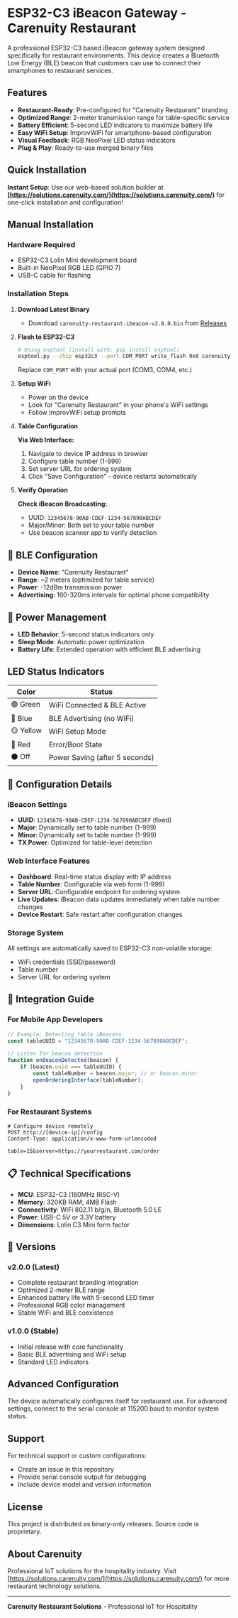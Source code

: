 # ESP32-C3 iBeacon Gateway - Carenuity Restaurant

A professional ESP32-C3 based iBeacon gateway system designed specifically for restaurant environments. This device creates a Bluetooth Low Energy (BLE) beacon that customers can use to connect their smartphones to restaurant services.

##  Features

- **Restaurant-Ready**: Pre-configured for "Carenuity Restaurant" branding
- **Optimized Range**: 2-meter transmission range for table-specific service
- **Battery Efficient**: 5-second LED indicators to maximize battery life
- **Easy WiFi Setup**: ImprovWiFi for smartphone-based configuration
- **Visual Feedback**: RGB NeoPixel LED status indicators
- **Plug & Play**: Ready-to-use merged binary files

## Quick Installation

**Instant Setup**: Use our web-based solution builder at **[https://solutions.carenuity.com/](https://solutions.carenuity.com/)** for one-click installation and configuration!

## Manual Installation

### Hardware Required

- ESP32-C3 Lolin Mini development board
- Built-in NeoPixel RGB LED (GPIO 7)
- USB-C cable for flashing

### Installation Steps

1. **Download Latest Binary**
   - Download `carenuity-restaurant-ibeacon-v2.0.0.bin` from [Releases](https://github.com/MwalaTimothy/esp32c3-ibeacon-gateway/releases)

2. **Flash to ESP32-C3**
   ```bash
   # Using esptool (install with: pip install esptool)
   esptool.py --chip esp32c3 --port COM_PORT write_flash 0x0 carenuity-restaurant-ibeacon-v2.0.0.bin
   ```
   Replace `COM_PORT` with your actual port (COM3, COM4, etc.)

3. **Setup WiFi**
   - Power on the device
   - Look for "Carenuity Restaurant" in your phone's WiFi settings
   - Follow ImprovWiFi setup prompts

4. **Table Configuration**

   **Via Web Interface:**
   1. Navigate to device IP address in browser
   2. Configure table number (1-999)
   3. Set server URL for ordering system
   4. Click "Save Configuration" - device restarts automatically

5. **Verify Operation**

   **Check iBeacon Broadcasting:**
   - UUID: `12345678-90AB-CDEF-1234-567890ABCDEF`
   - Major/Minor: Both set to your table number
   - Use beacon scanner app to verify detection

## 📱 BLE Configuration

- **Device Name**: "Carenuity Restaurant"
- **Range**: ~2 meters (optimized for table service)
- **Power**: -12dBm transmission power
- **Advertising**: 160-320ms intervals for optimal phone compatibility

## 🔋 Power Management

- **LED Behavior**: 5-second status indicators only
- **Sleep Mode**: Automatic power optimization
- **Battery Life**: Extended operation with efficient BLE advertising

## LED Status Indicators

| Color | Status |
|-------|--------|
| 🟢 Green | WiFi Connected & BLE Active |
| 🔵 Blue | BLE Advertising (no WiFi) |
| 🟡 Yellow | WiFi Setup Mode |
| 🔴 Red | Error/Boot State |
| ⚫ Off | Power Saving (after 5 seconds) |

## 🔧 Configuration Details

### iBeacon Settings

- **UUID**: `12345678-90AB-CDEF-1234-567890ABCDEF` (fixed)
- **Major**: Dynamically set to table number (1-999)
- **Minor**: Dynamically set to table number (1-999)
- **TX Power**: Optimized for table-level detection

### Web Interface Features

- **Dashboard**: Real-time status display with IP address
- **Table Number**: Configurable via web form (1-999)
- **Server URL**: Configurable endpoint for ordering system
- **Live Updates**: iBeacon data updates immediately when table number changes
- **Device Restart**: Safe restart after configuration changes

### Storage System

All settings are automatically saved to ESP32-C3 non-volatile storage:
- WiFi credentials (SSID/password)
- Table number
- Server URL for ordering system

## 📱 Integration Guide

### For Mobile App Developers

```javascript
// Example: Detecting table iBeacons
const tableUUID = "12345678-90AB-CDEF-1234-567890ABCDEF";

// Listen for beacon detection
function onBeaconDetected(beacon) {
    if (beacon.uuid === tableUUID) {
        const tableNumber = beacon.major; // or beacon.minor
        openOrderingInterface(tableNumber);
    }
}
```

### For Restaurant Systems

```http
# Configure device remotely
POST http://[device-ip]/config
Content-Type: application/x-www-form-urlencoded

table=15&server=https://yourrestaurant.com/order
```

## 📋 Technical Specifications

- **MCU**: ESP32-C3 (160MHz RISC-V)
- **Memory**: 320KB RAM, 4MB Flash
- **Connectivity**: WiFi 802.11 b/g/n, Bluetooth 5.0 LE
- **Power**: USB-C 5V or 3.3V battery
- **Dimensions**: Lolin C3 Mini form factor

## 🔧 Versions

### v2.0.0 (Latest)
- Complete restaurant branding integration
- Optimized 2-meter BLE range
- Enhanced battery life with 5-second LED timer
- Professional RGB color management
- Stable WiFi and BLE coexistence

### v1.0.0 (Stable)
- Initial release with core functionality
- Basic BLE advertising and WiFi setup
- Standard LED indicators

##  Advanced Configuration

The device automatically configures itself for restaurant use. For advanced settings, connect to the serial console at 115200 baud to monitor system status.

## Support

For technical support or custom configurations:
- Create an issue in this repository
- Provide serial console output for debugging
- Include device model and version information

## License

This project is distributed as binary-only releases. Source code is proprietary.

## About Carenuity

Professional IoT solutions for the hospitality industry. Visit [https://solutions.carenuity.com/](https://solutions.carenuity.com/) for more restaurant technology solutions.

---

**Carenuity Restaurant Solutions** - Professional IoT for Hospitality
